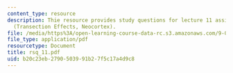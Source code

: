 ```yaml
---
content_type: resource
description: Thie resource provides study questions for lecture 11 assigned readings
  (Transection Effects, Neocortex).
file: /media/https%3A/open-learning-course-data-rc.s3.amazonaws.com/9-01-neuroscience-and-behavior-fall-2003/b20c23eb2790503991b27f5c17a4d9c8_rsq_11.pdf
file_type: application/pdf
resourcetype: Document
title: rsq_11.pdf
uid: b20c23eb-2790-5039-91b2-7f5c17a4d9c8
---
```

